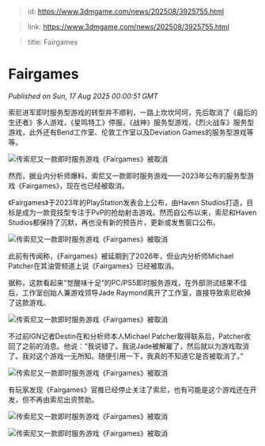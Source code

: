 > id: https://www.3dmgame.com/news/202508/3925755.html

> link: https://www.3dmgame.com/news/202508/3925755.html

> title: Fairgames

# Fairgames
_Published on Sun, 17 Aug 2025 00:00:51 GMT_

索尼进军即时服务型游戏的转型并不顺利，一路上坎坎坷坷，先后取消了《最后的生还者》多人游戏，《星鸣特工》停服，《战神》服务型游戏，《烈火战车》服务型游戏，此外还有Bend工作室、伦敦工作室以及Deviation Games的服务型游戏等等。

![传索尼又一款即时服务游戏《Fairgames》被取消](https://img.3dmgame.com/uploads/images/news/20250817/1755391200_449108_jpg_r.jpg)

然而，据业内分析师爆料，索尼又一款即时服务游戏——2023年公布的服务型游戏《Fairgames》，现在也已经被取消。

《Fairgames》于2023年的PlayStation发表会上公布，由Haven Studios打造，目标是成为一款竞技型专注于PvP的抢劫射击游戏。然而自公布以来，索尼和Haven Studios都保持了沉默，再也没有新的预告片，更新或发售窗口公布。

![传索尼又一款即时服务游戏《Fairgames》被取消](https://img.3dmgame.com/uploads/images/news/20250817/1755391211_464704_jpg_r.jpg)

此前有传闻称，《Fairgames》被延期到了2026年，但业内分析师Michael Patcher在其油管频道上说《Fairgames》已经被取消。

据称，这款看起来“觉醒味十足”的PC/PS5即时服务游戏，在外部测试结果不佳后，工作室创始人兼游戏领导Jade Raymond离开了工作室，直接导致索尼砍掉了这款游戏。

![传索尼又一款即时服务游戏《Fairgames》被取消](https://img.3dmgame.com/uploads/images/news/20250817/1755391224_662580.jpg)

不过前IGN记者Destin在和分析师本人Michael Patcher取得联系后，Patcher收回了之前的消息。他说：“我说错了。我说Jade被解雇了，然后就以为游戏取消了。我对这个游戏一无所知。随便引用一下，我真的不知道它是否被取消了。”

![传索尼又一款即时服务游戏《Fairgames》被取消](https://img.3dmgame.com/uploads/images/news/20250817/1755391259_631356.jpg)

有玩家发现《Fairgames》官推已经停止关注了索尼，也有可能是这个游戏还在开发，但不再由索尼出资赞助。

![传索尼又一款即时服务游戏《Fairgames》被取消](https://img.3dmgame.com/uploads/images/news/20250817/1755391282_607366.jpg)

![传索尼又一款即时服务游戏《Fairgames》被取消](https://img.3dmgame.com/uploads/images/news/20250817/1755391267_265982.jpg)
